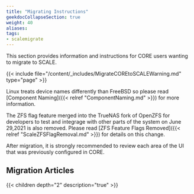 ```yaml
---
title: "Migrating Instructions"
geekdocCollapseSection: true
weight: 40
aliases:
tags:
- scalemigrate
---
```


This section provides information and instructions for CORE users wanting to migrate to SCALE.

{{< include file="/content/_includes/MigrateCOREtoSCALEWarning.md" type="page" >}}

Linux treats device names differently than FreeBSD so please read [Component Naming]({{< relref "ComponentNaming.md" >}}) for more information.

The ZFS flag feature merged into the TrueNAS fork of OpenZFS for developers to test and integrage with other parts of the system on June 29,2021 is also removed. Please read [ZFS Feature Flags Removed]({{< relref "ScaleZFSFlagRemoval.md" >}}) for details on this change.

After migration, it is strongly recommended to review each area of the UI that was previously configured in CORE.

## Migration Articles

{{< children depth="2" description="true" >}}